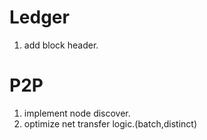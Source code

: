 

# Ledger
1. add block header.


# P2P
1. implement node discover.
2. optimize net transfer logic.(batch,distinct)
